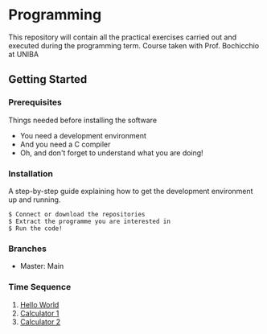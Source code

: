 # Programming

This repository will contain all the practical exercises carried out and executed during the programming term.
Course taken with Prof. Bochicchio at UNIBA

## Getting Started

### Prerequisites

Things needed before installing the software

* You need a development environment
* And you need a C compiler
* Oh, and don't forget to understand what you are doing!

### Installation

A step-by-step guide explaining how to get the development environment up and running.

```
$ Connect or download the repositories
$ Extract the programme you are interested in
$ Run the code!
```

### Branches

* Master: Main

### Time Sequence

1. [Hello World](HelloWorld.c)
2. [Calculator 1](Calculator.c)
3. [Calculator 2](Calculator2.c)
 
